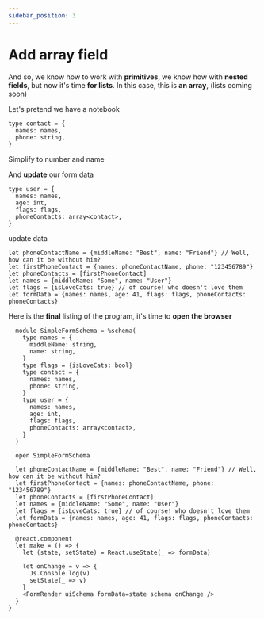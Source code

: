 ```yaml
---
sidebar_position: 3
---
```


# Add array field

And so, we know how to work with **primitives**, we know how with **nested fields**, but now it's time **for lists**. In this case, this is **an array**, (lists coming soon)

Let's pretend we have a notebook

```reason
type contact = {
  names: names,
  phone: string,
}
```

Simplify to number and name

And **update** our form data

```reason
type user = {
  names: names,
  age: int,
  flags: flags,
  phoneContacts: array<contact>,
}
```

update data


```reason
let phoneContactName = {middleName: "Best", name: "Friend"} // Well, how can it be without him?
let firstPhoneContact = {names: phoneContactName, phone: "123456789"}
let phoneContacts = [firstPhoneContact]
let names = {middleName: "Some", name: "User"}
let flags = {isLoveCats: true} // of course! who doesn't love them
let formData = {names: names, age: 41, flags: flags, phoneContacts: phoneContacts}
```


Here is the **final** listing of the program, it's time to **open the browser**

```reason
  module SimpleFormSchema = %schema(
    type names = {
      middleName: string,
      name: string,
    }
    type flags = {isLoveCats: bool}
    type contact = {
      names: names,
      phone: string,
    }
    type user = {
      names: names,
      age: int,
      flags: flags,
      phoneContacts: array<contact>,
    }
  )

  open SimpleFormSchema

  let phoneContactName = {middleName: "Best", name: "Friend"} // Well, how can it be without him?
  let firstPhoneContact = {names: phoneContactName, phone: "123456789"}
  let phoneContacts = [firstPhoneContact]
  let names = {middleName: "Some", name: "User"}
  let flags = {isLoveCats: true} // of course! who doesn't love them
  let formData = {names: names, age: 41, flags: flags, phoneContacts: phoneContacts}

  @react.component
  let make = () => {
    let (state, setState) = React.useState(_ => formData)

    let onChange = v => {
      Js.Console.log(v)
      setState(_ => v)
    }
    <FormRender uiSchema formData=state schema onChange />
  }
}
```